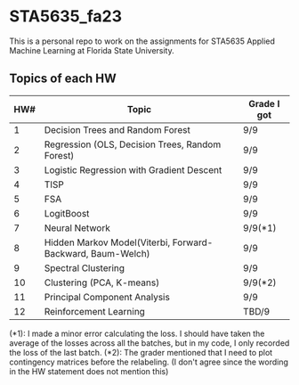 # STA5635_fa23
This is a personal repo to work on the assignments for STA5635 Applied Machine Learning at Florida State University.

## Topics of each HW

|HW#|Topic|Grade I got|
|----|----|----|
|1|Decision Trees and Random Forest|9/9|
|2|Regression (OLS, Decision Trees, Random Forest)|9/9|
|3|Logistic Regression with Gradient Descent|9/9|
|4|TISP|9/9|
|5|FSA|9/9|
|6|LogitBoost|9/9|
|7|Neural Network|9/9(*1)|
|8|Hidden Markov Model(Viterbi, Forward-Backward, Baum-Welch)|9/9|
|9|Spectral Clustering|9/9|
|10|Clustering (PCA, K-means)|9/9(*2)|
|11|Principal Component Analysis|9/9|
|12|Reinforcement Learning|TBD/9|

(*1): I made a minor error calculating the loss. I should have taken the average of the losses across all the batches, but in my code, I only recorded the loss of the last batch.
(*2): The grader mentioned that I need to plot contingency matrices before the relabeling. (I don't agree since the wording in the HW statement does not mention this)
